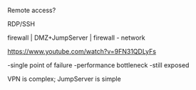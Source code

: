 Remote access?

RDP/SSH

firewall | DMZ+JumpServer | firewall - network

https://www.youtube.com/watch?v=9FN31QDLyFs


-single point of failure
-performance bottleneck
-still exposed

VPN is complex; JumpServer is simple
